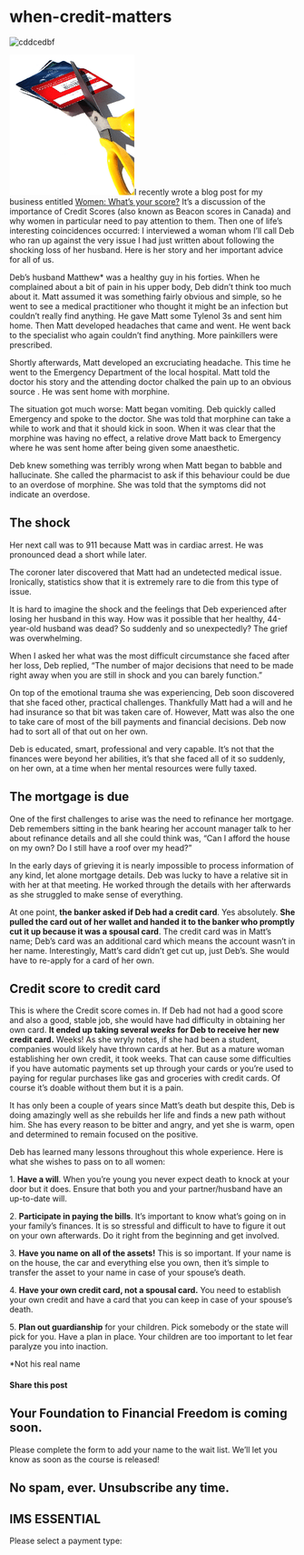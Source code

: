 # when-credit-matters
![cddcedbf](https://yourfinanciallaunchpad.com/wp-content/uploads/elementor/thumbs/64216c3d24d7c3e2d124502b85f01344-qdc6cqrbkvkqbvm1juw1iusf84sbync09asazw9q4o.png "64216c3d24d7c3e2d124502b85f01344")

![64216c3d24d7c3e2d124502b85f01344](attachments/64216c3d24d7c3e2d124502b85f01344.png)I recently wrote a blog post for my business entitled [Women: What’s your score?](http://blueribbonrto.com/women-whats-your-score/) It’s a discussion of the importance of Credit Scores (also known as Beacon scores in Canada) and why women in particular need to pay attention to them. Then one of life’s interesting coincidences occurred: I interviewed a woman whom I’ll call Deb who ran up against the very issue I had just written about following the shocking loss of her husband. Here is her story and her important advice for all of us.

Deb’s husband Matthew\* was a healthy guy in his forties. When he complained about a bit of pain in his upper body, Deb didn’t think too much about it. Matt assumed it was something fairly obvious and simple, so he went to see a medical practitioner who thought it might be an infection but couldn’t really find anything. He gave Matt some Tylenol 3s and sent him home. Then Matt developed headaches that came and went. He went back to the specialist who again couldn’t find anything. More painkillers were prescribed.

Shortly afterwards, Matt developed an excruciating headache. This time he went to the Emergency Department of the local hospital. Matt told the doctor his story and the attending doctor chalked the pain up to an obvious source . He was sent home with morphine.

The situation got much worse: Matt began vomiting. Deb quickly called Emergency and spoke to the doctor. She was told that morphine can take a while to work and that it should kick in soon. When it was clear that the morphine was having no effect, a relative drove Matt back to Emergency where he was sent home after being given some anaesthetic.

Deb knew something was terribly wrong when Matt began to babble and hallucinate. She called the pharmacist to ask if this behaviour could be due to an overdose of morphine. She was told that the symptoms did not indicate an overdose.

## The shock

Her next call was to 911 because Matt was in cardiac arrest. He was pronounced dead a short while later.

The coroner later discovered that Matt had an undetected medical issue. Ironically, statistics show that it is extremely rare to die from this type of issue.

It is hard to imagine the shock and the feelings that Deb experienced after losing her husband in this way. How was it possible that her healthy, 44-year-old husband was dead? So suddenly and so unexpectedly? The grief was overwhelming.

When I asked her what was the most difficult circumstance she faced after her loss, Deb replied, “The number of major decisions that need to be made right away when you are still in shock and you can barely function.”

On top of the emotional trauma she was experiencing, Deb soon discovered that she faced other, practical challenges. Thankfully Matt had a will and he had insurance so that bit was taken care of. However, Matt was also the one to take care of most of the bill payments and financial decisions. Deb now had to sort all of that out on her own.

Deb is educated, smart, professional and very capable. It’s not that the finances were beyond her abilities, it’s that she faced all of it so suddenly, on her own, at a time when her mental resources were fully taxed.

## The mortgage is due

One of the first challenges to arise was the need to refinance her mortgage. Deb remembers sitting in the bank hearing her account manager talk to her about refinance details and all she could think was, “Can I afford the house on my own? Do I still have a roof over my head?”

In the early days of grieving it is nearly impossible to process information of any kind, let alone mortgage details. Deb was lucky to have a relative sit in with her at that meeting. He worked through the details with her afterwards as she struggled to make sense of everything.

At one point, **the banker asked if Deb had a credit card**. Yes absolutely. **She pulled the card out of her wallet and handed it to the banker who promptly cut it up because it was a spousal card**. The credit card was in Matt’s name; Deb’s card was an additional card which means the account wasn’t in her name. Interestingly, Matt’s card didn’t get cut up, just Deb’s. She would have to re-apply for a card of her own.

## Credit score to credit card

This is where the Credit score comes in. If Deb had not had a good score and also a good, stable job, she would have had difficulty in obtaining her own card. **It ended up taking several *weeks* for Deb to receive her new credit card.** Weeks! As she wryly notes, if she had been a student, companies would likely have thrown cards at her. But as a mature woman establishing her own credit, it took weeks. That can cause some difficulties if you have automatic payments set up through your cards or you’re used to paying for regular purchases like gas and groceries with credit cards. Of course it’s doable without them but it is a pain.

It has only been a couple of years since Matt’s death but despite this, Deb is doing amazingly well as she rebuilds her life and finds a new path without him. She has every reason to be bitter and angry, and yet she is warm, open and determined to remain focused on the positive.

Deb has learned many lessons throughout this whole experience. Here is what she wishes to pass on to all women:

1\. **Have a will**. When you’re young you never expect death to knock at your door but it does. Ensure that both you and your partner/husband have an up-to-date will.

2\. **Participate in paying the bills**. It’s important to know what’s going on in your family’s finances. It is so stressful and difficult to have to figure it out on your own afterwards. Do it right from the beginning and get involved.

3\. **Have you name on all of the assets!** This is so important. If your name is on the house, the car and everything else you own, then it’s simple to transfer the asset to your name in case of your spouse’s death.

4\. **Have your own credit card, not a spousal card.** You need to establish your own credit and have a card that you can keep in case of your spouse’s death.

5\. **Plan out guardianship** for your children. Pick somebody or the state will pick for you. Have a plan in place. Your children are too important to let fear paralyze you into inaction.

\*Not his real name

#### Share this post

## Your Foundation to Financial Freedom is coming soon.

Please complete the form to add your name to the wait list. We’ll let you know as soon as the course is released!

## No spam, ever. Unsubscribe any time.

## IMS ESSENTIAL

Please select a payment type: